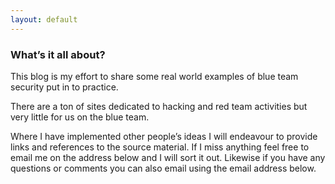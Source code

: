 ```yaml
---
layout: default
---
```

### What’s it all about?
This blog is my effort to share some real world examples of blue team security put in to practice. 

There are a ton of sites dedicated to hacking and red team activities but very little for us on the blue team.

Where I have implemented other people’s ideas I will endeavour to provide links and references to the source material. If I miss anything feel free to email me on the address below and I will sort it out. Likewise if you have any questions or comments you can also email using the email address below.
